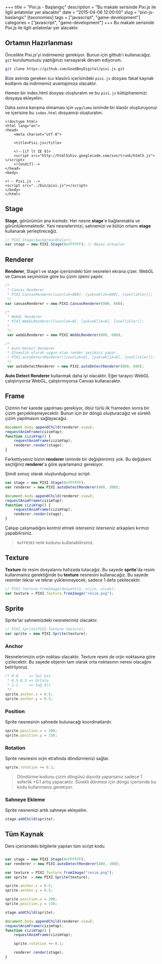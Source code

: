 +++
title = "Pixi.js - Başlangıç"
description = "Bu makale serisinde Pixi.js ile ilgili anlatımlar yer alacaktır"
date = "2015-04-06 12:00:00"
slug = "pixi-js-baslangic"
[taxonomies]
tags = ["javascript", "game-development"]
categories = ["javascript", "game-development"]
+++
Bu makale serisinde Pixi.js ile ilgili anlatımlar yer alacaktır.

## Ortamın Hazırlanması

Öncelikle Pixi.js'yi indirmemiz gerekiyor. Bunun için github'ı kullanacağız. `git` kurulumunuzu yaptığınızı varsayarak devam ediyorum.

```bash
git clone https://github.com/GoodBoyDigital/pixi.js.git
```

Bize aslında gereken `bin` klasörü içerisindeki `pixi.js` dosyası fakat kaynak kodlarını da indirmemiz avantajımıza olacaktır.

Hemen bir index.html dosyası oluşturalım ve bu `pixi.js` kütüphanemizi dosyaya ekleyelim.

Daha sonra karışma olmaması için `uygulama` isminde bir klasör oluşturuyoruz ve içerisine bu `index.html` dosyamızı oluşturalım.

```
<!doctype html>
<html lang="en">
<head>
	<meta charset="utf-8">

	<title>Pixi.js</title>

	<!--[if lt IE 9]>
	<script src="http://html5shiv.googlecode.com/svn/trunk/html5.js"></script>
	<![endif]-->
</head>
<body>

<!-- Pixi.js -->
<script src="../bin/pixi.js"></script>
</body>
</html>
```

## Stage

**Stage**, görünümün ana kısmıdır. Her nesne **stage**'e bağlanmakta ve görüntülenmektedir. Yani nesnelerimizi, sahnemizi ve bütün ortamı
**stage** kullanarak yerleştireceğiz.

```javascript
// PIXI.Stage(backgroundColor);
var stage = new PIXI.Stage(0xFFFFFF); // Beyaz arkaplan
```

## Renderer

**Renderer**, Stage'i ve stage içerisindeki tüm nesneleri ekrana çizer. WebGL ve Canvas seçiminize göre bu çizim işlemi yapılır.

```javascript
/*
 * Canvas Renderer
 * PIXI.CanvasRenderer(uzunluk=800], [yukseklik=600], [ozellikler]);
 */
var canvasRenderer = new PIXI.CanvasRenderer(800, 600);

/*
 * WebGL Renderer
 * PIXI.WebGLRenderer([uzunluk=0], [yukseklik=0], [ozellikler]);
 *
 */
 var webGLRenderer = new PIXI.WebGLRenderer(800, 600);

/*
 * Auto Detect Renderer
 * Otomatik olarak uygun olan render seçimini yapar.
 * PIXI.autoDetectRenderer([uzunluk=0], [yukseklik=0], [ozellikler]);
 */
 var autoDetectRenderer = new PIXI.autoDetectRenderer(800, 600);
```

**Auto Detect Renderer** kullanmak daha iyi olacaktır. Eğer tarayıcı WebGL çalıştırıyorsa WebGL, çalıştırmıyorsa Canvas kullanacaktır.

## Frame

Çizimin her karede yapılması gerekiyor, öbür türlü ilk frameden sonra bir çizim gerçekleşmeyecektir. Bunun için bir döngü oluşturacağız ve
sürekli çizim yapılmasını sağlayacağız.

```javascript
document.body.appendChild(renderer.view);
requestAnimFrame(cizimYap);
function cizimYap() {
	requestAnimFrame(cizimYap);
	renderer.render(stage);
}
```

Farkettiyseniz bizim **renderer** isminde bir değişkenimiz yok. Bu değişkeni seçtiğiniz **renderer**'a göre ayarlamanız gerekiyor.

Şimdi sonuç olarak oluşturduğumuz script:

```javascript
var stage = new PIXI.Stage(0xFFFFFF);
var renderer = new PIXI.autoDetectRenderer(400, 300);

document.body.appendChild(renderer.view);
requestAnimFrame(cizimYap);
function cizimYap() {
	requestAnimFrame(cizimYap);
	renderer.render(stage);
}
```

Çalışıp çalışmadığını kontrol etmek isterseniz isterseniz arkaplanı kırmızı yapabilirsiniz.

> `0xFF0303` renk kodunu kullanabilirsiniz.

## Texture

**Texture** ile resim dosyalarını hafızada tutacağız. Bu sayede **sprite**'da resim kullanmamız gerektiğinde bu **texture** nesnesini
kullanacağız. Bu sayede resimler tekrar ve tekrar yüklenmeyecek, sadece 1 defa çekilecektir.

```javascript
// PIXI.Texture.fromImage(dosyaYolu, orjin, olcek);
var texture = PIXI.Texture.fromImage("resim.png");
```

## Sprite

Sprite'lar sahnemizdeki nesnelerimiz olacaktır.

```javascript
// PIXI.Sprite(PIXI.Texture texture);
var sprite = new PIXI.Sprite(texture);
```

### Anchor

Nesnelerimizin orjin noktası olacaktır. Texture resmi de orjin noktasına göre çizilecektir. Bu sayede objenin tam olarak orta noktasının
neresi olacağını belirliyoruz.

```javascript
/* 0-0     => Sol Üst
 * 0.5-0.5 => Ortala
 * 1-1     => Sağ Alt
 */
sprite.anchor.x = 0.5;
sprite.anchor.y = 0.5;
```

### Position

Sprite nesnesinin sahnede bulunacağı koordinatlardır.

```javascript
sprite.position.x = 200;
sprite.position.y = 150;
```

### Rotation

Sprite nesnesini orjin etrafında döndürmenizi sağlar.

```javascript
sprite.rotation += 0.1;
```

> Döndürme kodunu çizim döngüsü dışında yaparsanız sadece 1 seferlik +0.1 artış yapacaktır. Sürekli dönmesi için döngü içerisinde bu kodu
kullanmanız gerekiyor.

### Sahneye Ekleme

Sprite nesnemizi artık sahneye ekleyelim.

```javascript
stage.addChild(sprite);
```

## Tüm Kaynak

Ders içerisindeki bilgilerle yapılan tüm script kodu

```javascript

var stage = new PIXI.Stage(0xFFFFFF);
var renderer = new PIXI.autoDetectRenderer(400, 300);

var texture = PIXI.Texture.fromImage("resim.png");
var sprite  = new PIXI.Sprite(texture);

sprite.anchor.x = 0.5;
sprite.anchor.y = 0.5;

sprite.position.x = 200;
sprite.position.y = 150;

stage.addChild(sprite);

document.body.appendChild(renderer.view);
requestAnimFrame(cizimYap);
function cizimYap() {
	requestAnimFrame(cizimYap);

	sprite.rotation += 0.1;

	renderer.render(stage);
}

```
